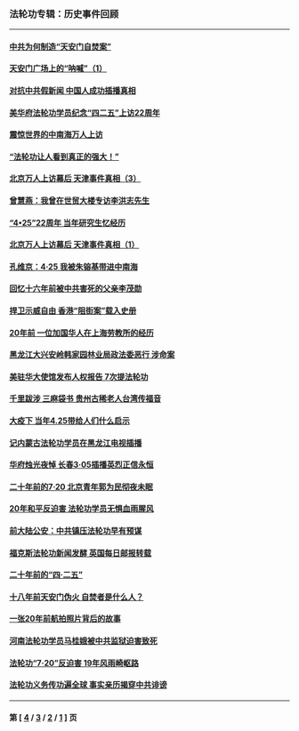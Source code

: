 ### 法轮功专辑：历史事件回顾
---
#### [中共为何制造“天安门自焚案”](../../pages/nf5793/n13183270.md?11030430) 
#### [天安门广场上的“呐喊”（1）](../../pages/nf5793/n13105277.md?11030430) 
#### [对抗中共假新闻 中国人成功插播真相](../../pages/nf5793/n12910618.md?11030430) 
#### [美华府法轮功学员纪念“四二五”上访22周年](../../pages/nf5793/n12904445.md?11030430) 
#### [震惊世界的中南海万人上访](../../pages/nf5793/n12903976.md?11030430) 
#### [“法轮功让人看到真正的强大！”](../../pages/nf5793/n12903195.md?11030430) 
#### [北京万人上访幕后 天津事件真相（3）](../../pages/nf5793/n12902807.md?11030430) 
#### [曾慧燕：我曾在世贸大楼专访李洪志先生](../../pages/nf5793/n12898729.md?11030430) 
#### [“4•25”22周年 当年研究生忆经历](../../pages/nf5793/n12894152.md?11030430) 
#### [北京万人上访幕后 天津事件真相（1）](../../pages/nf5793/n12885174.md?11030430) 
#### [孔维京：4·25 我被朱镕基带进中南海](../../pages/nf5793/n12864987.md?11030430) 
#### [回忆十六年前被中共害死的父亲李茂勋](../../pages/nf5793/n12880270.md?11030430) 
#### [捍卫示威自由 香港“阻街案”载入史册](../../pages/nf5793/n12811245.md?11030430) 
#### [20年前 一位加国华人在上海劳教所的经历](../../pages/nf5793/n12707932.md?11030430) 
#### [黑龙江大兴安岭韩家园林业局政法委恶行 涉命案](../../pages/nf5793/n12622815.md?11030430) 
#### [美驻华大使馆发布人权报告 7次提法轮功](../../pages/nf5793/n12520541.md?11030430) 
#### [千里跋涉 三麻袋书 贵州古稀老人台湾传福音](../../pages/nf5793/n12198750.md?11030430) 
#### [大疫下 当年4.25带给人们什么启示](../../pages/nf5793/n12058565.md?11030430) 
#### [记内蒙古法轮功学员在黑龙江电视插播](../../pages/nf5793/n11699194.md?11030430) 
#### [华府烛光夜悼 长春3·05插播英烈正信永恒](../../pages/nf5793/n11397432.md?11030430) 
#### [二十年前的7·20 北京青年郭为民彻夜未眠](../../pages/nf5793/n11354195.md?11030430) 
#### [20年和平反迫害 法轮功学员无惧血雨腥风](../../pages/nf5793/n11348279.md?11030430) 
#### [前大陆公安：中共镇压法轮功早有预谋](../../pages/nf5793/n11352168.md?11030430) 
#### [福克斯法轮功新闻发酵  英国每日邮报转载](../../pages/nf5793/n11285952.md?11030430) 
#### [二十年前的“四·二五”](../../pages/nf5793/n11207639.md?11030430) 
#### [十八年前天安门伪火 自焚者是什么人？](../../pages/nf5793/n10996556.md?11030430) 
#### [一张20年前航拍照片背后的故事](../../pages/nf5793/n10693797.md?11030430) 
#### [河南法轮功学员马桂娥被中共监狱迫害致死](../../pages/nf5793/n10684974.md?11030430) 
#### [法轮功“7‧20”反迫害 19年风雨崎岖路](../../pages/nf5793/n10570834.md?11030430) 
#### [法轮功义务传功遍全球 事实亲历揭穿中共诽谤](../../pages/nf5793/n10581061.md?11030430) 

---
#### 第 [ [4](./4.md?11030430) / [3](./3.md?11030430) / [2](./2.md?11030430) / [1](./1.md?11030430) ] 页
